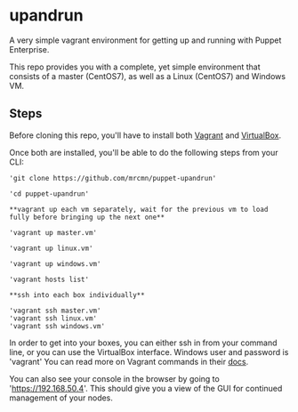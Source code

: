 # upandrun #

A very simple vagrant environment for getting up and running with Puppet Enterprise. 

This repo provides you with a complete, yet simple environment that consists of a master (CentOS7), as well as a Linux (CentOS7) and Windows VM. 

## Steps ##

Before cloning this repo, you'll have to install both [Vagrant](https://www.vagrantup.com/) and [VirtualBox](https://www.virtualbox.org/wiki/Downloads). 

Once both are installed, you'll be able to do the following steps from your CLI:

```
'git clone https://github.com/mrcmn/puppet-upandrun'

'cd puppet-upandrun'

**vagrant up each vm separately, wait for the previous vm to load fully before bringing up the next one** 

'vagrant up master.vm'

'vagrant up linux.vm'

'vagrant up windows.vm'

'vagrant hosts list'

**ssh into each box individually**

'vagrant ssh master.vm'
'vagrant ssh linux.vm'
'vagrant ssh windows.vm'

```

In order to get into your boxes, you can either ssh in from your command line, or you can use the VirtualBox interface. Windows user and password is 'vagrant' You can read more on Vagrant commands in their [docs](https://www.vagrantup.com/docs/cli/). 

You can also see your console in the browser by going to 'https://192.168.50.4'. This should give you a view of the GUI for continued management of your nodes.
